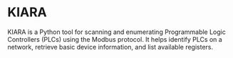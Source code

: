 # KIARA
KIARA is a Python tool for scanning and enumerating Programmable Logic Controllers (PLCs) using the Modbus protocol. It helps identify PLCs on a network, retrieve basic device information, and list available registers.
